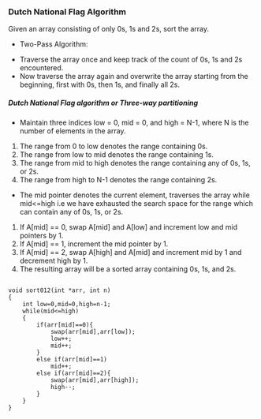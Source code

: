 ### Dutch National Flag Algorithm
Given an array consisting of only 0s, 1s and 2s, sort the array.

* Two-Pass Algorithm:
- Traverse the array once and keep track of the count of 0s, 1s and 2s encountered.
- Now traverse the array again and overwrite the array starting from the beginning, first with 0s, then 1s, and finally all 2s.

##### Dutch National Flag algorithm or Three-way partitioning
* Maintain three indices low = 0, mid = 0, and high = N-1, where N is the number of elements in the array.
1. The range from 0 to low denotes the range containing 0s.
2. The range from low to mid denotes the range containing 1s.
3. The range from mid to high denotes the range containing any of 0s, 1s, or 2s.
4. The range from high to N-1 denotes the range containing 2s.
* The mid pointer denotes the current element, traverses the array while mid<=high i.e we have exhausted the search space for the range which can contain any of 0s, 1s, or 2s.
1. If A[mid] == 0, swap A[mid] and A[low] and increment low and mid pointers by 1.
2. If A[mid] == 1, increment the mid pointer by 1.
3. If A[mid] == 2, swap A[high] and A[mid] and increment mid by 1 and decrement high by 1.
4. The resulting array will be a sorted array containing 0s, 1s, and 2s.

```

void sort012(int *arr, int n)
{
    int low=0,mid=0,high=n-1;
    while(mid<=high)
    {
        if(arr[mid]==0){
            swap(arr[mid],arr[low]);
            low++;
            mid++;
        }
        else if(arr[mid]==1)
            mid++;
        else if(arr[mid]==2){
            swap(arr[mid],arr[high]);
            high--;
        }
    }
}


```
